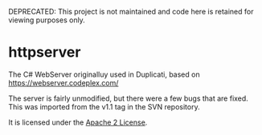 DEPRECATED: This project is not maintained and code here is retained for viewing purposes only.

httpserver
==========

The C# WebServer originalluy used in Duplicati, based on https://webserver.codeplex.com/

The server is fairly unmodified, but there were a few bugs that are fixed.
This was imported from the v1.1 tag in the SVN repository.

It is licensed under the [Apache 2 License](https://webserver.codeplex.com/license).
